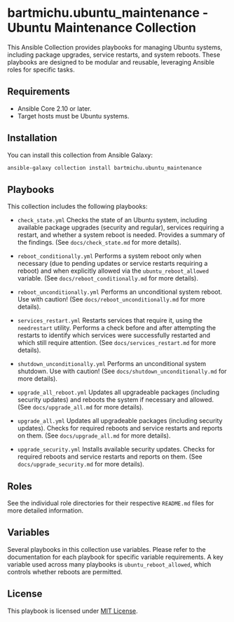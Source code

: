 # bartmichu.ubuntu_maintenance - Ubuntu Maintenance Collection

This Ansible Collection provides playbooks for managing Ubuntu systems, including package upgrades, service restarts, and system reboots. These playbooks are designed to be modular and reusable, leveraging Ansible roles for specific tasks.

## Requirements

* Ansible Core 2.10 or later.
* Target hosts must be Ubuntu systems.

## Installation

You can install this collection from Ansible Galaxy:

```bash
ansible-galaxy collection install bartmichu.ubuntu_maintenance
```

## Playbooks

This collection includes the following playbooks:

* `check_state.yml`
  Checks the state of an Ubuntu system, including available package upgrades (security and regular), services requiring a restart, and whether a system reboot is needed. Provides a summary of the findings. (See `docs/check_state.md` for more details).

* `reboot_conditionally.yml`
  Performs a system reboot only when necessary (due to pending updates or service restarts requiring a reboot) and when explicitly allowed via the `ubuntu_reboot_allowed` variable. (See `docs/reboot_conditionally.md` for more details).

* `reboot_unconditionally.yml`
  Performs an unconditional system reboot. Use with caution! (See `docs/reboot_unconditionally.md` for more details).

* `services_restart.yml`
  Restarts services that require it, using the `needrestart` utility. Performs a check before and after attempting the restarts to identify which services were successfully restarted and which still require attention. (See `docs/services_restart.md` for more details).

* `shutdown_unconditionally.yml`
  Performs an unconditional system shutdown. Use with caution! (See `docs/shutdown_unconditionally.md` for more details).

* `upgrade_all_reboot.yml`
  Updates all upgradeable packages (including security updates) and reboots the system if necessary and allowed. (See `docs/upgrade_all.md` for more details).

* `upgrade_all.yml`
  Updates all upgradeable packages (including security updates). Checks for required reboots and service restarts and reports on them. (See `docs/upgrade_all.md` for more details).

* `upgrade_security.yml`
  Installs available security updates. Checks for required reboots and service restarts and reports on them. (See `docs/upgrade_security.md` for more details).

## Roles

See the individual role directories for their respective `README.md` files for more detailed information.

## Variables

Several playbooks in this collection use variables. Please refer to the documentation for each playbook for specific variable requirements. A key variable used across many playbooks is `ubuntu_reboot_allowed`, which controls whether reboots are permitted.

## License

This playbook is licensed under [MIT License](https://opensource.org/licenses/MIT).
